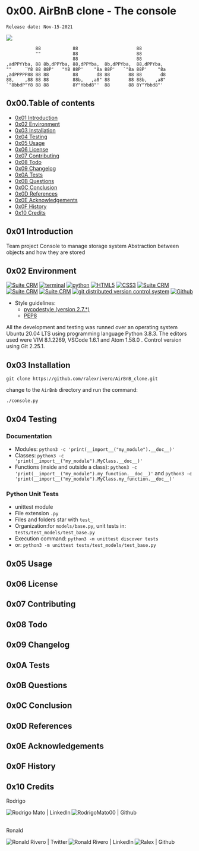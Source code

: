 # 0x00. AirBnB clone - The console 
`Release date: Nov-15-2021`
<!-- share on twitter -->
[![](https://img.shields.io/twitter/url?style=social&url=https%3A%2F%2Fgithub.com%2Fralexrivero%2FAirBnB_clone)](https://img.shields.io/twitter/url?style=social&url=https%3A%2F%2Fgithub.com%2Fralexrivero%2FAirBnB_clone)
```
           88            88                      88
           ""            88                      88
                         88                      88
,adPPYYba, 88 8b,dPPYba, 88,dPPYba,  8b,dPPYba,  88,dPPYba,
""     `Y8 88 88P'   "Y8 88P'    "8a 88P'   `"8a 88P'    "8a
,adPPPPP88 88 88         88       d8 88       88 88       d8
88,    ,88 88 88         88b,   ,a8" 88       88 88b,   ,a8"
`"8bbdP"Y8 88 88         8Y"Ybbd8"'  88       88 8Y"Ybbd8"'
```

## 0x00.Table of contents

* [0x01 Introduction](#0x01-Introduction)
* [0x02 Environment](#0x02-Environment)
* [0x03 Installation](#0x03-Installation)
* [0x04 Testing](#0x04-Testing)
* [0x05 Usage](#0x05-Usage)
* [0x06 License](#0x06-License)
* [0x07 Contributing](#0x07-Contributing)
* [0x08 Todo](#0x08-Todo)
* [0x09 Changelog](#0x09-Changelog)
* [0x0A Tests](#0x0A-Tests)
* [0x0B Questions](#0x0B-Questions)
* [0x0C Conclusion](#0x0C-Conclusion)
* [0x0D References](#0x0D-References)
* [0x0E Acknowledgements](#0x0E-Acknowledgements)
* [0x0F History](#0x0F-History)
* [0x10 Credits](#0x10-Credits)

## 0x01 Introduction

Team project
Console to manage storage system
Abstraction between objects and how they are stored

## 0x02 Environment

<!-- ubuntu -->
<a href="https://ubuntu.com/" target="_blank"> <img height="" src="https://img.shields.io/static/v1?label=&message=Ubuntu&color=E95420&logo=Ubuntu&logoColor=E95420&labelColor=2F333A" alt="Suite CRM"></a> <!-- bash --> <a href="https://www.gnu.org/software/bash/" target="_blank"> <img height="" src="https://img.shields.io/static/v1?label=&message=GNU%20Bash&color=4EAA25&logo=GNU%20Bash&logoColor=4EAA25&labelColor=2F333A" alt="terminal"></a> <!-- python--> <a href="https://www.python.org" target="_blank"> <img height="" src="https://img.shields.io/static/v1?label=&message=Python&color=FFD43B&logo=python&logoColor=3776AB&labelColor=2F333A" alt="python"></a> <!--HTML5--> <a href="https://html.spec.whatwg.org/multipage/" target="_blank"> <img height="" src="https://img.shields.io/static/v1?label=&message=HTML5&color=E85827&logo=HTML5&logoColor=E34F26&labelColor=2F333A" alt="HTML5"></a> <!-- CSS3 --> <a href="https://www.w3.org/Style/CSS/Overview.en.html" target="_blank"> <img height="" src="https://img.shields.io/static/v1?label=&message=CSS3&color=0071B5&logo=CSS3&logoColor=1572B6&labelColor=2F333A" alt="CSS3"></a> <!-- vim --> <a href="https://www.vim.org/" target="_blank"> <img height="" src="https://img.shields.io/static/v1?label=&message=Vim&color=019733&logo=Vim&logoColor=019733&labelColor=2F333A" alt="Suite CRM"></a> <!-- vs code --> <a href="https://code.visualstudio.com/" target="_blank"> <img height="" src="https://img.shields.io/static/v1?label=&message=Visual%20Studio%20Code&color=5C2D91&logo=Visual%20Studio%20Code&logoColor=5C2D91&labelColor=2F333A" alt="Suite CRM"></a> <!-- atom --> 
<a href="https://atom.io/" target="_blank"> <img height="" src="https://img.shields.io/static/v1?label=&message=Atom&color=66595C&logo=Atom&logoColor=f1f1f1&labelColor=2F333A" alt="Suite CRM"></a><!-- git --> <a href="https://git-scm.com/" target="_blank"> <img height="" src="https://img.shields.io/static/v1?label=&message=Git&color=F05032&logo=Git&logoColor=F05032&labelColor=2F333A" alt="git distributed version control system"></a> <!-- github --> <a href="https://github.com" target="_blank"> <img height="" src="https://img.shields.io/static/v1?label=&message=GitHub&color=181717&logo=GitHub&logoColor=f2f2f2&labelColor=2F333A" alt="Github"></a>
 <!-- Style guidelines -->
- Style guidelines:
  - [pycodestyle (version 2.7.*)](https://pypi.org/project/pycodestyle/)
  - [PEP8](https://pep8.org/)

All the development and testing was runned over an operating system Ubuntu 20.04 LTS using programming language Python 3.8.3. The editors used were VIM 8.1.2269, VSCode 1.6.1 and Atom 1.58.0 . Control version using Git 2.25.1.

## 0x03 Installation

```git clone https://github.com/ralexrivero/AirBnB_clone.git```

change to the `AirBnb` directory and run the command:

``` ./console.py ```

## 0x04 Testing

### Documentation

- Modules: ```python3 -c 'print(__import__("my_module").__doc__)'```
- Classes: ```python3 -c 'print(__import__("my_module").MyClass.__doc__)'```
- Functions (inside and outside a class): ```python3 -c 'print(__import__("my_module").my_function.__doc__)'```
and ```python3 -c 'print(__import__("my_module").MyClass.my_function.__doc__)'```

### Python Unit Tests

- unittest module
- File extension ``` .py ```
- Files and folders star with ```test_```
- Organization:for ```models/base.py```, unit tests in: ```tests/test_models/test_base.py```
- Execution command: ```python3 -m unittest discover tests```
- or: ```python3 -m unittest tests/test_models/test_base.py```

## 0x05 Usage

## 0x06 License

## 0x07 Contributing

## 0x08 Todo

## 0x09 Changelog

## 0x0A Tests

## 0x0B Questions

## 0x0C Conclusion

## 0x0D References

## 0x0E Acknowledgements

## 0x0F History

## 0x10 Credits

Rodrigo

<a href="https://www.linkedin.com/in/rodrigo-mato-pla/" target="_blank">  <img align="left" alt="Rodrigo Mato | LinkedIn" src="https://img.shields.io/badge/LinkedIn-blue?style=social&logo=linkedin" /> </a>

<a href="https://github.com/RodrigoMato00/" target="_blank">  <img align="left" src="https://img.shields.io/github/followers/RodrigoMato00?style=social" alt="RodrigoMato00 | Github"> </a>

<br/>
<br/>

Ronald

<a href="https://twitter.com/ralex_uy" target="_blank">  <img align="left" alt="Ronald Rivero | Twitter" src="https://img.shields.io/twitter/follow/ralex_uy?style=social" /> </a>

<a href="https://www.linkedin.com/in/ronald-rivero/" target="_blank">  <img align="left" alt="Ronald Rivero | LinkedIn" src="https://img.shields.io/badge/LinkedIn-blue?style=social&logo=linkedin" /> </a>

<a href="https://github.com/ralexrivero/" target="_blank">  <img align="left" src="https://img.shields.io/github/followers/ralexrivero?style=social" alt="Ralex | Github"> </a>

<br/>